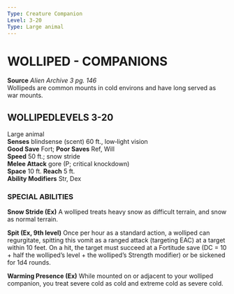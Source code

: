 ```yaml
---
Type: Creature Companion
Level: 3-20
Type: Large animal  
---
```

# WOLLIPED - COMPANIONS

**Source** _Alien Archive 3 pg. 146_  
Wollipeds are common mounts in cold environs and have long served as war mounts.

## WOLLIPEDLEVELS 3-20

Large animal  
**Senses** blindsense (scent) 60 ft., low‑light vision  
**Good Save** Fort; **Poor Saves** Ref, Will  
**Speed** 50 ft.; snow stride  
**Melee Attack** gore (P; critical knockdown)  
**Space** 10 ft. **Reach** 5 ft.  
**Ability Modifiers** Str, Dex  

### SPECIAL ABILITIES

**Snow Stride (Ex)** A wolliped treats heavy snow as difficult terrain, and snow as normal terrain.

**Spit (Ex, 9th level)** Once per hour as a standard action, a wolliped can regurgitate, spitting this vomit as a ranged attack (targeting EAC) at a target within 10 feet. On a hit, the target must succeed at a Fortitude save (DC = 10 + half the wolliped’s level + the wolliped’s Strength modifier) or be sickened for 1d4 rounds.

**Warming Presence (Ex)** While mounted on or adjacent to your wolliped companion, you treat severe cold as cold and extreme cold as severe cold.
